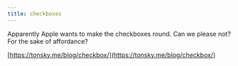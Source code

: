 ```yaml
---
title: checkboxes
---
```


Apparently Apple wants to make the checkboxes round. Can we please not? For the sake of affordance?

[https://tonsky.me/blog/checkbox/](https://tonsky.me/blog/checkbox/)
